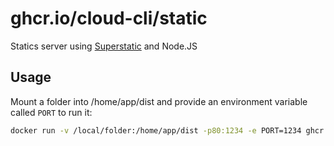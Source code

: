 # ghcr.io/cloud-cli/static

Statics server using [Superstatic](https://www.npmjs.com/package/superstatic) and Node.JS

## Usage

Mount a folder into /home/app/dist and provide an environment variable called `PORT` to run it:

```sh
docker run -v /local/folder:/home/app/dist -p80:1234 -e PORT=1234 ghcr.io/cloud-cli/static:latest
```
